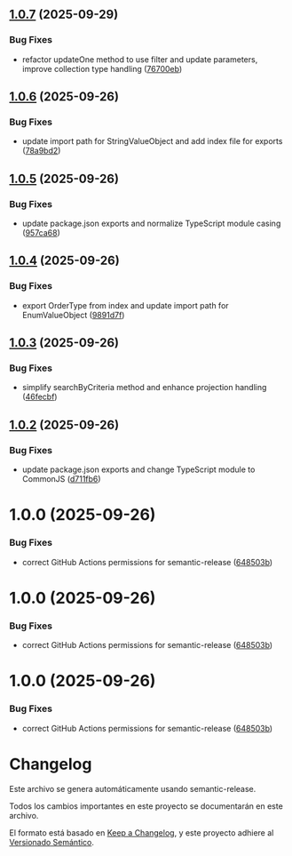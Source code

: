## [1.0.7](https://github.com/abejarano/ts-mongo-criteria/compare/v1.0.6...v1.0.7) (2025-09-29)


### Bug Fixes

* refactor updateOne method to use filter and update parameters, improve collection type handling ([76700eb](https://github.com/abejarano/ts-mongo-criteria/commit/76700ebedb52dc9320d12b1518d6866a61e18ee8))

## [1.0.6](https://github.com/abejarano/ts-mongo-criteria/compare/v1.0.5...v1.0.6) (2025-09-26)


### Bug Fixes

* update import path for StringValueObject and add index file for exports ([78a9bd2](https://github.com/abejarano/ts-mongo-criteria/commit/78a9bd219950c5c124249afb281484c39291dc56))

## [1.0.5](https://github.com/abejarano/ts-mongo-criteria/compare/v1.0.4...v1.0.5) (2025-09-26)


### Bug Fixes

* update package.json exports and normalize TypeScript module casing ([957ca68](https://github.com/abejarano/ts-mongo-criteria/commit/957ca68937244343b3aefec781c81ea4021fbb37))

## [1.0.4](https://github.com/abejarano/ts-mongo-criteria/compare/v1.0.3...v1.0.4) (2025-09-26)


### Bug Fixes

* export OrderType from index and update import path for EnumValueObject ([9891d7f](https://github.com/abejarano/ts-mongo-criteria/commit/9891d7f32444a902f6a2430470232eda6002ec15))

## [1.0.3](https://github.com/abejarano/ts-mongo-criteria/compare/v1.0.2...v1.0.3) (2025-09-26)


### Bug Fixes

* simplify searchByCriteria method and enhance projection handling ([46fecbf](https://github.com/abejarano/ts-mongo-criteria/commit/46fecbf43aa52b1e449e9233aae9b9751652f907))

## [1.0.2](https://github.com/abejarano/ts-mongo-criteria/compare/v1.0.1...v1.0.2) (2025-09-26)


### Bug Fixes

* update package.json exports and change TypeScript module to CommonJS ([d711fb6](https://github.com/abejarano/ts-mongo-criteria/commit/d711fb6e5bab3891a460e5f81efc3bb370e7989a))

# 1.0.0 (2025-09-26)


### Bug Fixes

* correct GitHub Actions permissions for semantic-release ([648503b](https://github.com/abejarano/ts-mongo-criteria/commit/648503b611c4d27ea7708c3d94e8107737a81027))

# 1.0.0 (2025-09-26)


### Bug Fixes

* correct GitHub Actions permissions for semantic-release ([648503b](https://github.com/abejarano/ts-mongo-criteria/commit/648503b611c4d27ea7708c3d94e8107737a81027))

# 1.0.0 (2025-09-26)


### Bug Fixes

* correct GitHub Actions permissions for semantic-release ([648503b](https://github.com/abejarano/ts-mongo-criteria/commit/648503b611c4d27ea7708c3d94e8107737a81027))

# Changelog

Este archivo se genera automáticamente usando semantic-release.

Todos los cambios importantes en este proyecto se documentarán en este archivo.

El formato está basado en [Keep a Changelog](https://keepachangelog.com/es-ES/1.0.0/),
y este proyecto adhiere al [Versionado Semántico](https://semver.org/lang/es/).
